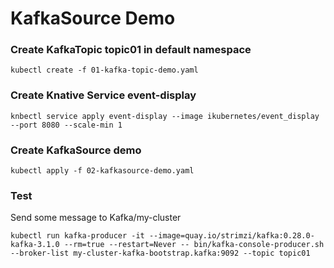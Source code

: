 # KafkaSource Demo

### Create KafkaTopic topic01 in default namespace
```
kubectl create -f 01-kafka-topic-demo.yaml
```

### Create Knative Service event-display
```
knbectl service apply event-display --image ikubernetes/event_display --port 8080 --scale-min 1
```

### Create KafkaSource demo
```
kubectl apply -f 02-kafkasource-demo.yaml
```

### Test
Send some message to Kafka/my-cluster
```
kubectl run kafka-producer -it --image=quay.io/strimzi/kafka:0.28.0-kafka-3.1.0 --rm=true --restart=Never -- bin/kafka-console-producer.sh --broker-list my-cluster-kafka-bootstrap.kafka:9092 --topic topic01
```
